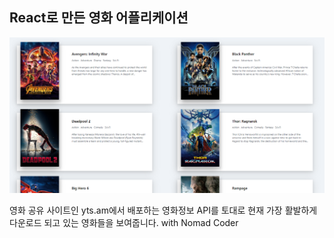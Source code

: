 
## React로 만든 영화 어플리케이션

![movie](./movieapp.png)

영화 공유 사이트인 yts.am에서 배포하는 영화정보 API를 토대로 현재 가장 활발하게 다운로드 되고 있는 영화들을 보여줍니다.
with Nomad Coder
